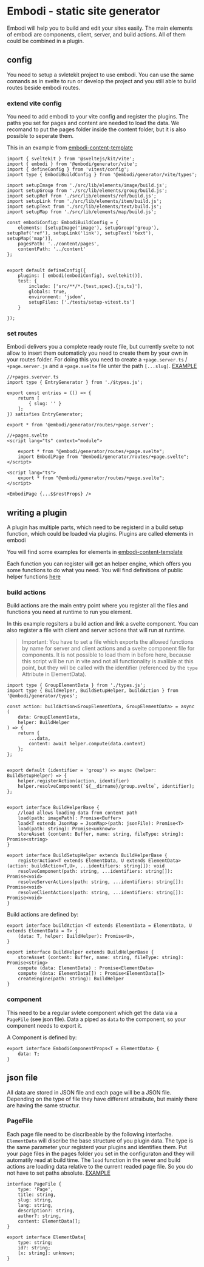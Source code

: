 # Embodi - static site generator

Embodi will help you to build and edit your sites easily. The main elements of embodi are components, client, server, and build actions. All of them could be combined in a plugin.


## config

You need to setup a svletekit project to use embodi. You can use the same comands as in svelte to run or develop the project and you still able to build routes beside embodi routes.

### extend vite config
You need to add embodi to your vite config and register the plugins.
The paths you set for pages and content are needed to load the data. We recomand to put the pages folder inside the content folder, but it is also possible to seperate them.

This in an example from [embodi-content-template](https://github.com/CordlessWool/embodi-content-template/)
```
import { sveltekit } from '@sveltejs/kit/vite';
import { embodi } from '@embodi/generator/vite';
import { defineConfig } from 'vitest/config';
import type { EmbodiBuildConfig } from '@embodi/generator/vite/types';

import setupImage from './src/lib/elements/image/build.js';
import setupGroup from './src/lib/elements/group/build.js';
import setupRef from './src/lib/elements/ref/build.js';
import setupLink from './src/lib/elements/item/build.js';
import setupText from './src/lib/elements/text/build.js';
import setupMap from './src/lib/elements/map/build.js';

const embodiConfig: EmbodiBuildConfig = {
	elements: [setupImage('image'), setupGroup('group'), setupRef('ref'), setupLink('link'), setupText('text'), setupMap('map')],
	pagesPath: '../content/pages',
	contentPath: '../content'
};


export default defineConfig({
	plugins: [ embodi(embodiConfig), sveltekit()],
	test: {
		include: ['src/**/*.{test,spec}.{js,ts}'],
		globals: true,
		environment: 'jsdom',
		setupFiles: ['./tests/setup-vitest.ts']
	}

});
```

### set routes
Embodi delivers you a complete ready route file, but currently svelte to not allow to insert them outomaticly you need to create them by your own in your routes folder.
For doing this you need to create a `+page.server.ts` / `+page.server.js` and a `+page.svelte` file unter the path `[...slug]`. [EXAMPLE](https://github.com/embodijs/generator/tree/main/src/routes)

```
//+pages.sverver.ts
import type { EntryGenerator } from './$types.js';

export const entries = (() => {
    return [
        { slug: '' }
    ];
}) satisfies EntryGenerator;

export * from '@embodi/generator/routes/+page.server';
```

```
//+pages.svelte
<script lang="ts" context="module">

    export * from "@embodi/generator/routes/+page.svelte";
    import EmbodiPage from "@embodi/generator/routes/+page.svelte";
</script>

<script lang="ts">
    export * from "@embodi/generator/routes/+page.svelte";
</script>

<EmbodiPage {...$$restProps} />

```




## writing a plugin

A plugin has multiple parts, which need to be registerd in a build setup function, which could be loaded via plugins. Plugins are called elements in embodi

You will find some examples for elements in [embodi-content-template](https://github.com/CordlessWool/embodi-content-template/tree/main/template/src/lib/elements)

Each function you can register will get an helper engine, which offers you some functions to do what you need. You will find definitions of public helper functions [here](https://github.com/embodijs/generator/blob/main/src/lib/exports/types.d.ts) 

### build actions

Build actions are the main entry point where you register all the files and functions you need at runtime to run you element.

In this example regsiters a build action and link a svelte component. You can also register a file with client and server actions that will run at runtime.
> Important: You have to set a file which exports the allowed functions by name for server and client actions and a svelte component file for components. It is not possible to load them in before here, because this script will be run in vite and not all functionality is avalible at this point, but they will be called with the identifier (referenced by the `type` Attribute in ElementData).

```
import type { GroupElementData } from './types.js';
import type { BuildHelper, BuildSetupHelper, buildAction } from '@embodi/generator/types';

const action: buildAction<GroupElementData, GroupElementData> = async (
	data: GroupElementData,
	helper: BuildHelper
) => {
	return {
		...data,
		content: await helper.compute(data.content)
	};
};


export default (identifier = 'group') => async (helper: BuildSetupHelper) => {
	helper.registerAction(action, identifier)
	helper.resolveComponent(`${__dirname}/group.svelte`, identifier);
};


export interface BuildHelperBase {
    //load allows loading data from content path
	load(path: imagePath): Promise<Buffer>
	load<T extends JsonMap = JsonMap>(path: jsonFile): Promise<T>
	load(path: string): Promise<unknown>
	storeAsset (content: Buffer, name: string, fileType: string): Promise<string>
}

export interface BuildSetupHelper extends BuildHelperBase {
	registerAction<T extends ElementData, U extends ElementData>(action: buildAction<T,U>, ...identifiers: string[]): void
	resolveComponent(path: string, ...identifiers: string[]): Promise<void>
	resolveServerActions(path: string, ...identifiers: string[]): Promise<void>
	resolveClientActions(path: string, ...identifiers: string[]): Promise<void>
}

```

Build actions are defined by:
```
export interface buildAction <T extends ElementData = ElementData, U extends ElementData = T> {
	(data: T, helper: BuildHelper): Promise<U>,
}

export interface BuildHelper extends BuildHelperBase {
	storeAsset (content: Buffer, name: string, fileType: string): Promise<string>
	compute (data: ElementData) : Promise<ElementData>
	compute (data: ElementData[]) : Promise<ElementData[]>
	createEngine(path: string): BuildHelper
}
```

### component

This need to be a regular svlete component which get the data via a `PageFile` (see json file). Data a piped as `data` to the component, so your component needs to export it.

A Component is defined by:
```
export interface EmbodiComponentProps<T = ElementData> {
	data: T;
}
```


## json file

All data are stored in JSON file and each page will be a JSON file. Depending on the type of file they have different attraibute, but mainly there are having the same structur.

### PageFile

Each page file need to be discribeable by the following interfache.
`ElementData` will discribe the base structure of you plugin data. The type is the same parameter your registerd your plugins and identifies them.
Put your page files in the pages folder you set in the configuraton and they will automatily read at build time. The `load` function in the sever and build actions are loading data relative to the current readed page file. So you do not have to set paths absolute. [EXAMPLE](https://github.com/CordlessWool/embodi-content-template/tree/main/content/pages)

```
interface PageFile {
	type: 'Page',
	title: string,
	slug: string,
	lang: string,
	description?: string,
	author?: string,
	content: ElementData[];
}

export interface ElementData{
	type: string;
	id?: string;
	[x: string]: unknown;
}

```







